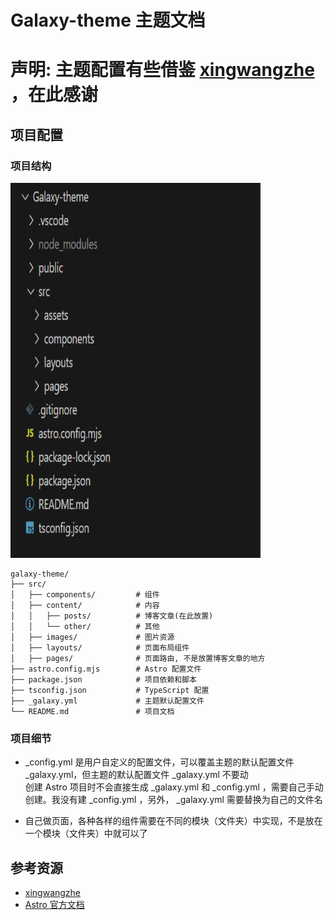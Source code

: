 # Galaxy-theme  主题文档 
# 声明: 主题配置有些借鉴 [xingwangzhe](https://github.com/xingwangzhe/stalux) ，在此感谢

##  项目配置

### 项目结构  
<img src="src/images/profile.png" width="400" height="600">  

```
galaxy-theme/
├── src/
│   ├── components/         # 组件
│   ├── content/            # 内容
│   │   ├── posts/          # 博客文章(在此放置)
│   │   └── other/          # 其他  
│   ├── images/             # 图片资源
│   ├── layouts/            # 页面布局组件
│   ├── pages/              # 页面路由, 不是放置博客文章的地方
├── astro.config.mjs        # Astro 配置文件
├── package.json            # 项目依赖和脚本
├── tsconfig.json           # TypeScript 配置
├── _galaxy.yml             # 主题默认配置文件
└── README.md               # 项目文档
```

### 项目细节  
- _config.yml 是用户自定义的配置文件，可以覆盖主题的默认配置文件 _galaxy.yml，但主题的默认配置文件 _galaxy.yml 不要动  
创建 Astro 项目时不会直接生成 _galaxy.yml 和 _config.yml ，需要自己手动创建。我没有建 _config.yml ，另外， _galaxy.yml 需要替换为自己的文件名

- 自己做页面，各种各样的组件需要在不同的模块（文件夹）中实现，不是放在一个模块（文件夹）中就可以了

## 参考资源
- [xingwangzhe](https://github.com/xingwangzhe/stalux)
- [Astro 官方文档](https://docs.astro.build/zh-cn/getting-started)
